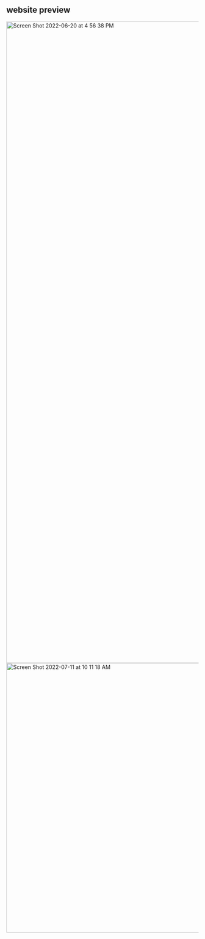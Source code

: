 ## website preview

<img width="1680" alt="Screen Shot 2022-06-20 at 4 56 38 PM" src="https://user-images.githubusercontent.com/70664877/174690352-30da1378-811e-4a80-bd05-4ad031e503d4.png">

<img width="706" alt="Screen Shot 2022-07-11 at 10 11 18 AM" src="https://user-images.githubusercontent.com/70664877/178320267-220a286e-5fb4-4711-8977-7542d43d9e44.png">
